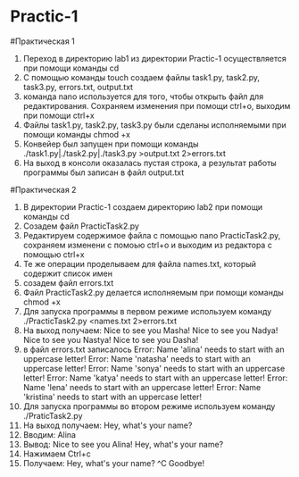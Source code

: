 # Practic-1
#Практическая 1
1. Переход в директорию lab1 из директории Practic-1 осуществляется при помощи команды cd
2. С помощью команды touch создаем файлы task1.py, task2.py, task3.py, errors.txt, output.txt
3. команда nano используется для того, чтобы открыть файл для редактирования. Сохраняем изменения при помощи ctrl+o, выходим при помощи ctrl+x
4. Файлы task1.py, task2.py, task3.py были сделаны исполняемыми при помощи команды chmod +x
5. Конвейер был запущен при помощи команды ./task1.py|./task2.py|./task3.py >output.txt 2>errors.txt
6. На выход в консоли оказалась пустая строка, а результат работы программы был записан в файл output.txt

#Практическая 2

1. В директории Practic-1 создаем директорию lab2 при помощи команды cd
2. Созадем файл PracticTask2.py
3. Редактируем содержимое файла с помощью nano PracticTask2.py, сохраняем изменени с помоью ctrl+o и выходим из редактора с помощью ctrl+x
4. Те же операции проделываем для файла names.txt, который содержит список имен
5. созадем файл errors.txt
6. Файл PracticTask2.py делается исполняемым при помощи команды chmod +x
7. Для запуска программы в первом режиме используем команду ./PracticTask2.py <names.txt 2>errors.txt
8. На выход получаем: Nice to see you Masha! Nice to see you Nadya! Nice to see you Nastya! Nice to see you Dasha!
9. в файл errors.txt записалось Error: Name 'alina' needs to start with an uppercase letter! Error: Name 'natasha' needs to start with an uppercase letter! Error: Name 'sonya' needs to start with an uppercase letter! Error: Name 'katya' needs to start with an uppercase letter! Error: Name 'lena' needs to start with an uppercase letter! Error: Name 'kristina' needs to start with an uppercase letter!
10. Для запуска программы во втором режиме используем команду ./PraticTask2.py
11. На выход получаем: Hey, what's your name?
12. Вводим: Alina
13. Вывод: Nice to see you Alina! Hey, what's your name?
14. Нажимаем Ctrl+c
15. Получаем: Hey, what's your name? ^C Goodbye!

